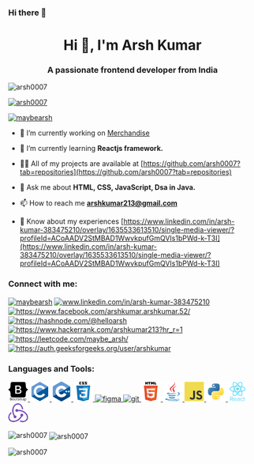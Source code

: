 ### Hi there 👋

<!--
**arsh0007/arsh0007** is a ✨ _special_ ✨ repository because its `README.md` (this file) appears on your GitHub profile.

Here are some ideas to get you started:

- 🔭 I’m currently working on ...
- 🌱 I’m currently learning ...
- 👯 I’m looking to collaborate on ...
- 🤔 I’m looking for help with ...
- 💬 Ask me about ...
- 📫 How to reach me: ...
- 😄 Pronouns: ...
- ⚡ Fun fact: ...
-->
<h1 align="center">Hi 👋, I'm Arsh Kumar</h1>
<h3 align="center">A passionate frontend developer from India</h3>

<p align="left"> <img src="https://komarev.com/ghpvc/?username=arsh0007&label=Profile%20views&color=0e75b6&style=flat" alt="arsh0007" /> </p>

<p align="left"> <a href="https://github.com/ryo-ma/github-profile-trophy"><img src="https://github-profile-trophy.vercel.app/?username=arsh0007" alt="arsh0007" /></a> </p>

<p align="left"> <a href="https://twitter.com/maybearsh" target="blank"><img src="https://img.shields.io/twitter/follow/maybearsh?logo=twitter&style=for-the-badge" alt="maybearsh" /></a> </p>

- 🔭 I’m currently working on [Merchandise](https://arsh0007.github.io/Merchandise/)

- 🌱 I’m currently learning **Reactjs framework.**

- 👨‍💻 All of my projects are available at [https://github.com/arsh0007?tab=repositories](https://github.com/arsh0007?tab=repositories)

- 💬 Ask me about **HTML, CSS, JavaScript, Dsa in Java.**

- 📫 How to reach me **arshkumar213@gmail.com**

- 📄 Know about my experiences [https://www.linkedin.com/in/arsh-kumar-383475210/overlay/1635533613510/single-media-viewer/?profileId=ACoAADV2StMBAD1WwvkpufGmQVIs1bPWd-k-T3I](https://www.linkedin.com/in/arsh-kumar-383475210/overlay/1635533613510/single-media-viewer/?profileId=ACoAADV2StMBAD1WwvkpufGmQVIs1bPWd-k-T3I)

<h3 align="left">Connect with me:</h3>
<p align="left">
<a href="https://twitter.com/maybearsh" target="blank"><img align="center" src="https://raw.githubusercontent.com/rahuldkjain/github-profile-readme-generator/master/src/images/icons/Social/twitter.svg" alt="maybearsh" height="30" width="40" /></a>
<a href="https://linkedin.com/in/www.linkedin.com/in/arsh-kumar-383475210" target="blank"><img align="center" src="https://raw.githubusercontent.com/rahuldkjain/github-profile-readme-generator/master/src/images/icons/Social/linked-in-alt.svg" alt="www.linkedin.com/in/arsh-kumar-383475210" height="30" width="40" /></a>
<a href="https://fb.com/https://www.facebook.com/arshkumar.arshkumar.52/" target="blank"><img align="center" src="https://raw.githubusercontent.com/rahuldkjain/github-profile-readme-generator/master/src/images/icons/Social/facebook.svg" alt="https://www.facebook.com/arshkumar.arshkumar.52/" height="30" width="40" /></a>
<a href="https://hashnode.com/https://hashnode.com/@helloarsh" target="blank"><img align="center" src="https://raw.githubusercontent.com/rahuldkjain/github-profile-readme-generator/master/src/images/icons/Social/hashnode.svg" alt="https://hashnode.com/@helloarsh" height="30" width="40" /></a>
<a href="https://www.hackerrank.com/https://www.hackerrank.com/arshkumar213?hr_r=1" target="blank"><img align="center" src="https://raw.githubusercontent.com/rahuldkjain/github-profile-readme-generator/master/src/images/icons/Social/hackerrank.svg" alt="https://www.hackerrank.com/arshkumar213?hr_r=1" height="30" width="40" /></a>
<a href="https://www.leetcode.com/https://leetcode.com/maybe_arsh/" target="blank"><img align="center" src="https://raw.githubusercontent.com/rahuldkjain/github-profile-readme-generator/master/src/images/icons/Social/leet-code.svg" alt="https://leetcode.com/maybe_arsh/" height="30" width="40" /></a>
<a href="https://auth.geeksforgeeks.org/user/https://auth.geeksforgeeks.org/user/arshkumar" target="blank"><img align="center" src="https://raw.githubusercontent.com/rahuldkjain/github-profile-readme-generator/master/src/images/icons/Social/geeks-for-geeks.svg" alt="https://auth.geeksforgeeks.org/user/arshkumar" height="30" width="40" /></a>
</p>

<h3 align="left">Languages and Tools:</h3>
<p align="left"> <a href="https://getbootstrap.com" target="_blank" rel="noreferrer"> <img src="https://raw.githubusercontent.com/devicons/devicon/master/icons/bootstrap/bootstrap-plain-wordmark.svg" alt="bootstrap" width="40" height="40"/> </a> <a href="https://www.cprogramming.com/" target="_blank" rel="noreferrer"> <img src="https://raw.githubusercontent.com/devicons/devicon/master/icons/c/c-original.svg" alt="c" width="40" height="40"/> </a> <a href="https://www.w3schools.com/cpp/" target="_blank" rel="noreferrer"> <img src="https://raw.githubusercontent.com/devicons/devicon/master/icons/cplusplus/cplusplus-original.svg" alt="cplusplus" width="40" height="40"/> </a> <a href="https://www.w3schools.com/css/" target="_blank" rel="noreferrer"> <img src="https://raw.githubusercontent.com/devicons/devicon/master/icons/css3/css3-original-wordmark.svg" alt="css3" width="40" height="40"/> </a> <a href="https://www.figma.com/" target="_blank" rel="noreferrer"> <img src="https://www.vectorlogo.zone/logos/figma/figma-icon.svg" alt="figma" width="40" height="40"/> </a> <a href="https://git-scm.com/" target="_blank" rel="noreferrer"> <img src="https://www.vectorlogo.zone/logos/git-scm/git-scm-icon.svg" alt="git" width="40" height="40"/> </a> <a href="https://www.w3.org/html/" target="_blank" rel="noreferrer"> <img src="https://raw.githubusercontent.com/devicons/devicon/master/icons/html5/html5-original-wordmark.svg" alt="html5" width="40" height="40"/> </a> <a href="https://www.java.com" target="_blank" rel="noreferrer"> <img src="https://raw.githubusercontent.com/devicons/devicon/master/icons/java/java-original.svg" alt="java" width="40" height="40"/> </a> <a href="https://developer.mozilla.org/en-US/docs/Web/JavaScript" target="_blank" rel="noreferrer"> <img src="https://raw.githubusercontent.com/devicons/devicon/master/icons/javascript/javascript-original.svg" alt="javascript" width="40" height="40"/> </a> <a href="https://www.python.org" target="_blank" rel="noreferrer"> <img src="https://raw.githubusercontent.com/devicons/devicon/master/icons/python/python-original.svg" alt="python" width="40" height="40"/> </a> <a href="https://reactjs.org/" target="_blank" rel="noreferrer"> <img src="https://raw.githubusercontent.com/devicons/devicon/master/icons/react/react-original-wordmark.svg" alt="react" width="40" height="40"/> </a> <a href="https://redux.js.org" target="_blank" rel="noreferrer"> <img src="https://raw.githubusercontent.com/devicons/devicon/master/icons/redux/redux-original.svg" alt="redux" width="40" height="40"/> </a> </p>

<p><img align="left" src="https://github-readme-stats.vercel.app/api/top-langs?username=arsh0007&show_icons=true&locale=en&layout=compact" alt="arsh0007" /></p>

<p>&nbsp;<img align="center" src="https://github-readme-stats.vercel.app/api?username=arsh0007&show_icons=true&locale=en" alt="arsh0007" /></p>

<p><img align="center" src="https://github-readme-streak-stats.herokuapp.com/?user=arsh0007&" alt="arsh0007" /></p>
